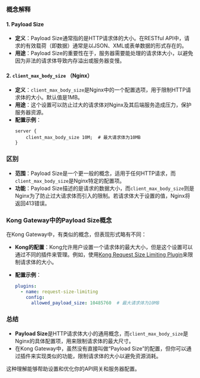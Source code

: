 ### 概念解释

#### 1. Payload Size

- **定义**：Payload Size通常指的是HTTP请求体的大小。在RESTful API中，请求的有效载荷（即数据）通常是以JSON、XML或表单数据的形式存在的。
- **用途**：Payload Size的重要性在于，服务器需要能处理的请求体大小，以避免因为非法的请求体导致内存溢出或服务器变慢。

#### 2. `client_max_body_size` （Nginx）

- **定义**：`client_max_body_size`是Nginx中的一个配置选项，用于限制HTTP请求体的大小。默认值是1MB。
- **用途**：这个设置可以防止过大的请求体对Nginx及其后端服务造成压力，保护服务器资源。
- **配置示例**：
  ```nginx
  server {
      client_max_body_size 10M;  # 最大请求体为10MB
  }
  ```

### 区别

- **范围**：Payload Size是一个更一般的概念，适用于任何HTTP请求，而`client_max_body_size`是Nginx特定的配置项。
- **功能**：Payload Size描述的是请求的数据大小，而`client_max_body_size`则是Nginx为了防止过大请求体而引入的限制。若请求体大于设置的值，Nginx将返回413错误。
  
### Kong Gateway中的Payload Size概念

在Kong Gateway中，有类似的概念，但表现形式略有不同：

- **Kong的配置**：Kong允许用户设置一个请求体的最大大小，但是这个设置可以通过不同的插件来管理。例如，使用[Kong Request Size Limiting Plugin](https://docs.konghq.com/hub/kong-inc/request-size-limiting/)来限制请求体的大小。
  
- **配置示例**：
  ```yaml
  plugins:
    - name: request-size-limiting
      config:
        allowed_payload_size: 10485760  # 最大请求体为10MB
  ```

### 总结

- **Payload Size**是HTTP请求体大小的通用概念，而`client_max_body_size`是Nginx的具体配置项，用来限制请求体的最大尺寸。
- 在Kong Gateway中，虽然没有直接叫做“Payload Size”的配置，但你可以通过插件来实现类似的功能，限制请求体的大小以避免资源消耗。

这种理解能够帮助设置和优化你的API网关和服务器配置。
